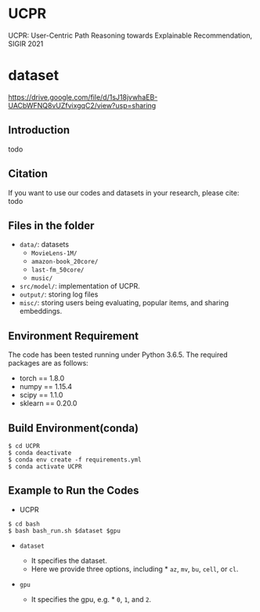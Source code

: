 # UCPR

UCPR: User-Centric Path Reasoning towards Explainable Recommendation, SIGIR 2021


# dataset

https://drive.google.com/file/d/1sJ18jvwhaEB-UACbWFNQ8vUZfvixgqC2/view?usp=sharing


## Introduction
todo

## Citation 
If you want to use our codes and datasets in your research, please cite:
todo

## Files in the folder

- `data/`: datasets
  - `MovieLens-1M/`
  - `amazon-book_20core/`
  - `last-fm_50core/`
  - `music/`
- `src/model/`: implementation of UCPR.
- `output/`: storing log files
- `misc/`: storing users being evaluating, popular items, and sharing embeddings.

## Environment Requirement
The code has been tested running under Python 3.6.5. The required packages are as follows:
* torch == 1.8.0
* numpy == 1.15.4
* scipy == 1.1.0
* sklearn == 0.20.0

## Build Environment(conda)
```
$ cd UCPR
$ conda deactivate
$ conda env create -f requirements.yml
$ conda activate UCPR
```

## Example to Run the Codes

* UCPR
```
$ cd bash
$ bash bash_run.sh $dataset $gpu
```

* `dataset`
  * It specifies the dataset.
  * Here we provide three options, including  * `az`, `mv`, `bu`, `cell`, or `cl`.

* `gpu`
  * It specifies the gpu, e.g. * `0`, `1`, and `2`.
